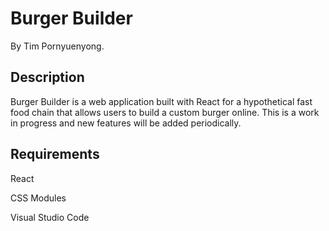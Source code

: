 # Burger Builder

By Tim Pornyuenyong.

## Description

Burger Builder is a web application built with React for a hypothetical fast food chain that allows users to build a custom burger online. This is a work in progress and new features will be added periodically.

## Requirements

React

CSS Modules

Visual Studio Code
